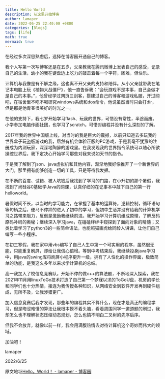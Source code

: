 ```yaml
---
title: Hello World
description: 从这里开始博客
author: lamaper
date: 2022-06-25 22:40:00 +0800
categories: [Blogs]
tags: [life]
math: true
mermaid: true
---
```


在经过多次深思熟虑后，选择在博客园开通自己的博客。

我个人写第一次写博客还是在五岁，父亲教我在腾讯微博上发表自己的感受，记录自己的生活，幼小的我在键盘边上吃力的敲击着每一个字符，困难，但快乐。

计算机与我像是有不解之缘，这也离不开父亲的支持和陪伴。从小父亲就带我在笔记本电脑上玩《植物大战僵尸》，他一直告诉我：“会玩游戏不是本事，自己会做才是自己的本事。”，他曾经学过网页三剑客，搭建过自己的博客和游戏私服，开过网吧，在宿舍里不吃不喝研究windows系统和dos命令，他说虽然当时只会打dir，但是那是他青春很美好的时光之一。

在他的支持下，我七岁开始学习flash、玩我的世界，可惜没有常性，半途而废。小学参加电脑作画社团，也学习了scratch，可惜对编程并没有什么深刻的了解。

2017年我的世界中国版上线，对当时的我是巨大的震撼，以前只知道去多玩我的世界盒子玩盗版游戏的我，居然有机会体验正版的PC游戏，于是我毫不犹豫的注册成为内测玩家，深深地陶醉的游戏里。在我发现我的世界指令系统可以随心所欲操控世界后，我下定决心开始学习那些对我来说如天书的指令。

于是我了解到了json、java虚拟机和其他内容，渐渐地我好像推开了一个新世界的大门，那里拥有能够创造一切的工具，只是等待我发掘。

在不断的百度、试错、被人坑钱后我找到了学习的门路，在小升初的那个暑假，我找到了尚硅谷0基础学Java的网课，认真仔细的在记事本中敲下自己的第一行helloworld。

暑假时间不长，以当时的学习能力，在掌握了基本的运算符，逻辑控制，循环语句等句柄之后，便马不停蹄的进入了初中的学习，但初中生活并没有给我的计算机学习之路带来阻力，反倒是激励我继续前进。我开始学习计算机组成原理，了解反码原码补码的奥秘；继续深入学习java，在磕磕绊绊中窥探到了面向对象的精髓；又类比着学习了python3的一些简单语法，也能照猫画虎给同龄人讲课，让他们自己编写一些小程序。

在初三寒假，我在家中用vbs编写了自己人生中第一个可实用的程序，虽然很无能，只能重复刷屏，却给让我信心倍增。等到中考结束后，我继续投身java学习中，用java的swing库将刷屏小程序更升一级，拥有了人性化的操作界面，极致简单的功能，是我这么多年以来求学计算机的总结。

高一我加入了校信息竞赛队，开始不停的做c++的算法题，不断地深入探索，我在2021年11月用linuxToGo技术打造了自己第一个梦寐以求的ToGoU盘，机房的学长和同学们也十分热情，接连为我传授各种知识，从网络安全到软件开发再到硬件组成，无所不及，让我涉猎更广。

加入信息竞赛后我才发现，那些年的编程其实不算什么，现在才是真正的编程学习，但是晦涩难懂的算法让我根本摸不着头脑，看着周围同学一道道题的刷过，我却怎么也不理解状态压缩动态规划，怎么也搞不明白二叉树的先序后序。

但我不会放弃，就像以前一样，我会用满腹热情去对待计算机这个奇妙而伟大的领域。

加油吧！

lamaper

2022/6/25

原文地址[Hello，World！ - lamaper - 博客园](https://www.cnblogs.com/lamaper/p/16412599.html)